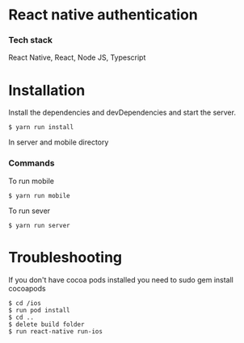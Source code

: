 # React native authentication

### Tech stack
React Native, React, Node JS, Typescript

# Installation

Install the dependencies and devDependencies and start the server.
```
$ yarn run install
```
In server and mobile directory

### Commands

To run mobile
```
$ yarn run mobile
```
To run sever 
```
$ yarn run server
```

# Troubleshooting

If you don't have cocoa pods installed you need to sudo gem install cocoapods

```
$ cd /ios
$ run pod install
$ cd ..
$ delete build folder
$ run react-native run-ios
```
